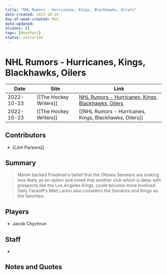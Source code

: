 ```yaml
---
title: "NHL Rumors - Hurricanes, Kings, Blackhawks, Oilers"
date-created: 2022-10-24
day-of-week-created: Mon
date-updated: 
aliases: []
tags: [NewsPost]
status: unstarted
---
```


# NHL Rumors - Hurricanes, Kings, Blackhawks, Oilers

| Date       | Site                   | Link                                                                                                                                                                         |
| ---------- | ---------------------- | ---------------------------------------------------------------------------------------------------------------------------------------------------------------------------- |
| 2022-10-23 | [[The Hockey Writers]] | [NHL Rumors - Hurricanes, Kings, Blackhawks, Oilers](https://thehockeywriters.com/nhl-rumors-october-23-2022/#:~:text=Kings%20a%20Favorite%20in%20Chychrun%20Trade%20Rumors) |
| 2022-10-23 | [[The Hockey Writers]] | [[NHL Rumors - Hurricanes, Kings, Blackhawks, Oilers]]                                                                                                                       |

## Contributors
- [[Jim Parsons]]


## Summary
> Marek backed Friedman’s belief that the Ottawa Senators are looking less likely as an option and noted that another club which is deep with prospects like the Los Angeles Kings, could become more involved. Daily Faceoff’s Matt Larkin also considers the Senators and Kings as the favorites.




## Players
- Jacob Chychrun


## Staff
- 


## Notes and Quotes
> 

